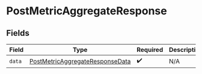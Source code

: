 # PostMetricAggregateResponse


## Fields

| Field                                                                                         | Type                                                                                          | Required                                                                                      | Description                                                                                   |
| --------------------------------------------------------------------------------------------- | --------------------------------------------------------------------------------------------- | --------------------------------------------------------------------------------------------- | --------------------------------------------------------------------------------------------- |
| `data`                                                                                        | [PostMetricAggregateResponseData](../../models/components/PostMetricAggregateResponseData.md) | :heavy_check_mark:                                                                            | N/A                                                                                           |